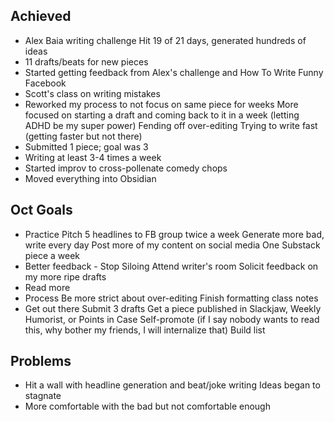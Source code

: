 ## Achieved
- Alex Baia writing challenge
	Hit 19 of 21 days, generated hundreds of ideas
- 11 drafts/beats for new pieces
- Started getting feedback from Alex's challenge and How To Write Funny Facebook
- Scott's class on writing mistakes
- Reworked my process to not focus on same piece for weeks
	More focused on starting a draft and coming back to it in a week (letting ADHD be my super power)
	Fending off over-editing 
	Trying to write fast (getting faster but not there)
- Submitted 1 piece; goal was 3
- Writing at least 3-4 times a week 
- Started improv to cross-pollenate comedy chops 
- Moved everything into Obsidian

## Oct Goals
- Practice
	Pitch 5 headlines to FB group twice a week 
	Generate more bad, write every day
	Post more of my content on social media
		One Substack piece a week
- Better feedback - Stop Siloing
	Attend writer's room
	Solicit feedback on my more ripe drafts
- Read more
- Process
	Be more strict about over-editing
	Finish formatting class notes
- Get out there
	Submit 3 drafts 
	Get a piece published in Slackjaw, Weekly Humorist, or Points in Case
	Self-promote (if I say nobody wants to read this, why bother my friends, I will internalize that)
		Build list

## Problems
- Hit a wall with headline generation and beat/joke writing
	Ideas began to stagnate
- More comfortable with the bad but not comfortable enough

